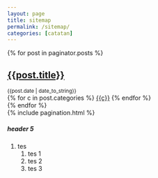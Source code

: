 ```yaml
---
layout: page
title: sitemap
permalink: /sitemap/
categories: [catatan]
---
```


<section class="articles">
  {% for post in paginator.posts %}
  <article class="article">
    <h2 class="article-title">
      <a href="{{site.baseurl}}{{post.url}}"> {{post.title}} </a>
    </h2>
    <small class="date">{{post.date | date_to_string}}</small>
    <div class="categories">
      {% for c in post.categories %}
      <a href="#!" data-base-url="{{site.baseurl}}" class="category">{{c}}</a>
      {% endfor %}
    </div>
  </article>
  {% endfor %}
</section>
{% include pagination.html %}

##### header 5
1. tes
    1. tes 1
    1. tes 2
    1. tes 3